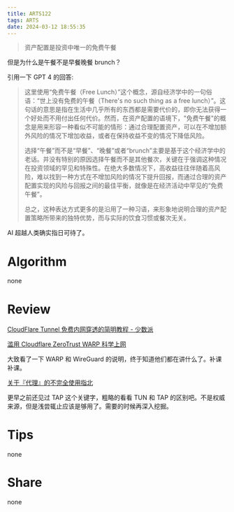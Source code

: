```yaml
---
title: ARTS122
tags: ARTS
date: 2024-03-12 18:55:35
---
```


> 资产配置是投资中唯一的免费午餐

但是为什么是午餐不是早餐晚餐 brunch？

引用一下 GPT 4 的回答:

> 这里使用“免费午餐（Free Lunch）”这个概念，源自经济学中的一句俗语：“世上没有免费的午餐（There's no such thing as a free lunch）”。这句话的意思是指在生活中几乎所有的东西都是需要代价的，即你无法获得一个好处而不用付出任何代价。然而，在资产配置的语境下，"免费午餐"的概念是用来形容一种看似不可能的情形：通过合理配置资产，可以在不增加额外风险的情况下增加收益，或者在保持收益不变的情况下降低风险。
>
> 选择“午餐”而不是“早餐”、“晚餐”或者“brunch”主要是基于这个经济学中的老话。并没有特别的原因选择午餐而不是其他餐次，关键在于强调这种情况在投资领域的罕见和特殊性。在绝大多数情况下，高收益往往伴随着高风险，难以找到一种方式在不增加风险的情况下提升回报，而通过合理的资产配置实现的风险与回报之间的最佳平衡，就像是在经济活动中罕见的“免费午餐”。
>
> 总之，这种表达方式更多的是沿用了一种习语，来形象地说明合理的资产配置策略所带来的独特优势，而与实际的饮食习惯或餐次无关。


AI 超越人类确实指日可待了。

<!--more-->

# Algorithm

none

# Review

[CloudFlare Tunnel 免费内网穿透的简明教程 - 少数派](https://sspai.com/post/79278)

[滥用 Cloudflare ZeroTrust WARP 科学上网](https://y4er.com/posts/cloudflare-zerotrust-proxy/)

大致看了一下 WARP 和 WireGuard 的说明，终于知道他们都在讲什么了。补课补课。

[关于『代理』的不完全使用指北](https://blog.revincx.icu/posts/proxy-summary/#你的流量如何接入代理软件)

更早之前还见过 TAP 这个关键字，粗略的看看 TUN 和 TAP 的区别吧。不是权威来源，但是浅尝辄止应该是够用了。需要的时候再深入挖掘。

# Tips

none

# Share

none
